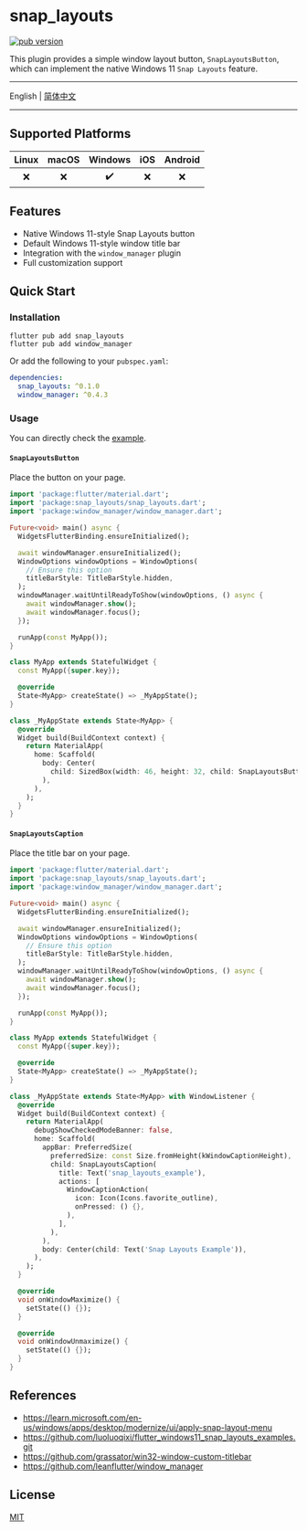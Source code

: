 # snap_layouts

[![pub version][pub-image]][pub-url]

[pub-image]: https://img.shields.io/pub/v/snap_layouts.svg
[pub-url]: https://pub.dev/packages/snap_layouts

This plugin provides a simple window layout button, `SnapLayoutsButton`, which can implement the native Windows 11 `Snap Layouts` feature.

---

English | [简体中文](./README-ZH.md)

---

## Supported Platforms

| Linux | macOS | Windows | iOS | Android |
| :---: | :---: | :-----: | :---: | :---: |
|   ❌   |   ❌   |    ✔️    |   ❌   |   ❌   |

## Features

- Native Windows 11-style Snap Layouts button
- Default Windows 11-style window title bar
- Integration with the `window_manager` plugin
- Full customization support

## Quick Start

### Installation

```shell
flutter pub add snap_layouts
flutter pub add window_manager
```

Or add the following to your `pubspec.yaml`:

```yaml
dependencies:
  snap_layouts: ^0.1.0
  window_manager: ^0.4.3
```

### Usage

You can directly check the [example](./example/lib/main.dart).

#### `SnapLayoutsButton`

Place the button on your page.

```dart
import 'package:flutter/material.dart';
import 'package:snap_layouts/snap_layouts.dart';
import 'package:window_manager/window_manager.dart';

Future<void> main() async {
  WidgetsFlutterBinding.ensureInitialized();

  await windowManager.ensureInitialized();
  WindowOptions windowOptions = WindowOptions(
    // Ensure this option
    titleBarStyle: TitleBarStyle.hidden,
  );
  windowManager.waitUntilReadyToShow(windowOptions, () async {
    await windowManager.show();
    await windowManager.focus();
  });

  runApp(const MyApp());
}

class MyApp extends StatefulWidget {
  const MyApp({super.key});

  @override
  State<MyApp> createState() => _MyAppState();
}

class _MyAppState extends State<MyApp> {
  @override
  Widget build(BuildContext context) {
    return MaterialApp(
      home: Scaffold(
        body: Center(
          child: SizedBox(width: 46, height: 32, child: SnapLayoutsButton()),
        ),
      ),
    );
  }
}
```

#### `SnapLayoutsCaption`

Place the title bar on your page.

```dart
import 'package:flutter/material.dart';
import 'package:snap_layouts/snap_layouts.dart';
import 'package:window_manager/window_manager.dart';

Future<void> main() async {
  WidgetsFlutterBinding.ensureInitialized();

  await windowManager.ensureInitialized();
  WindowOptions windowOptions = WindowOptions(
    // Ensure this option
    titleBarStyle: TitleBarStyle.hidden,
  );
  windowManager.waitUntilReadyToShow(windowOptions, () async {
    await windowManager.show();
    await windowManager.focus();
  });

  runApp(const MyApp());
}

class MyApp extends StatefulWidget {
  const MyApp({super.key});

  @override
  State<MyApp> createState() => _MyAppState();
}

class _MyAppState extends State<MyApp> with WindowListener {
  @override
  Widget build(BuildContext context) {
    return MaterialApp(
      debugShowCheckedModeBanner: false,
      home: Scaffold(
        appBar: PreferredSize(
          preferredSize: const Size.fromHeight(kWindowCaptionHeight),
          child: SnapLayoutsCaption(
            title: Text('snap_layouts_example'),
            actions: [
              WindowCaptionAction(
                icon: Icon(Icons.favorite_outline),
                onPressed: () {},
              ),
            ],
          ),
        ),
        body: Center(child: Text('Snap Layouts Example')),
      ),
    );
  }

  @override
  void onWindowMaximize() {
    setState(() {});
  }

  @override
  void onWindowUnmaximize() {
    setState(() {});
  }
}
```

## References

- https://learn.microsoft.com/en-us/windows/apps/desktop/modernize/ui/apply-snap-layout-menu
- https://github.com/luoluoqixi/flutter_windows11_snap_layouts_examples.git
- https://github.com/grassator/win32-window-custom-titlebar
- https://github.com/leanflutter/window_manager

## License

[MIT](./LICENSE)
